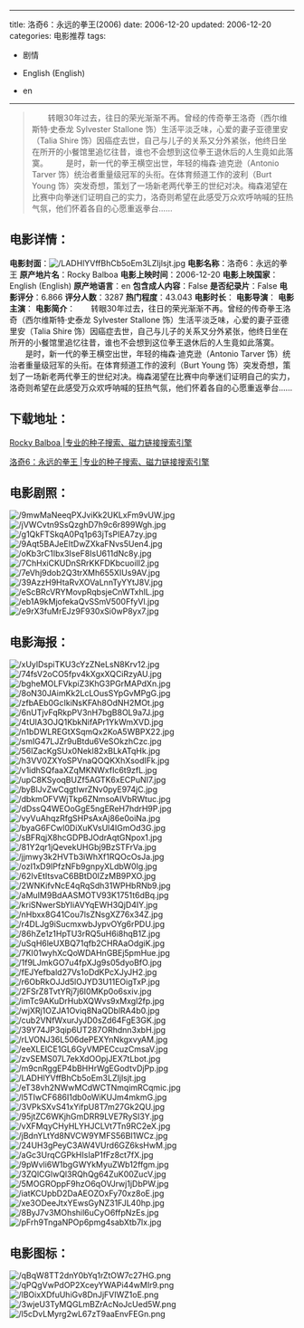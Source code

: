 
---
title: 洛奇6：永远的拳王(2006)
date: 2006-12-20
updated: 2006-12-20
categories: 电影推荐
tags:
- 剧情

- English (English)
- en
---


> 　　转眼30年过去，往日的荣光渐渐不再。曾经的传奇拳王洛奇（西尔维斯特·史泰龙 Sylvester Stallone 饰）生活平淡乏味，心爱的妻子亚德里安（Talia Shire 饰）因癌症去世，自己与儿子的关系又分外紧张，他终日坐在所开的小餐馆里追忆往昔，谁也不会想到这位拳王退休后的人生竟如此落寞。 　　是时，新一代的拳王横空出世，年轻的梅森·迪克逊（Antonio Tarver 饰）统治者重量级冠军的头衔。在体育频道工作的波利（Burt Young 饰）突发奇想，策划了一场新老两代拳王的世纪对决。梅森渴望在比赛中向拳迷们证明自己的实力，洛奇则希望在此感受万众欢呼呐喊的狂热气氛，他们怀着各自的心愿重返拳台……

## **电影详情**：

**电影封面**：<img src="https://image.tmdb.org/t/p/w200/LADHlYVffBhCb5oEm3LZIjlsjt.jpg" alt="/LADHlYVffBhCb5oEm3LZIjlsjt.jpg" title="/LADHlYVffBhCb5oEm3LZIjlsjt.jpg">
**电影名称**：洛奇6：永远的拳王
**原产地片名**：Rocky Balboa
**电影上映时间**：2006-12-20
**电影上映国家**：English (English)
**原产地语言**：en
**包含成人内容**：False
**是否纪录片**：False
**电影评分**：6.866
**评分人数**：3287
**热门程度**：43.043
**电影时长**：
**电影导演**：
**电影主演**：
**电影简介**：　　转眼30年过去，往日的荣光渐渐不再。曾经的传奇拳王洛奇（西尔维斯特·史泰龙 Sylvester Stallone 饰）生活平淡乏味，心爱的妻子亚德里安（Talia Shire 饰）因癌症去世，自己与儿子的关系又分外紧张，他终日坐在所开的小餐馆里追忆往昔，谁也不会想到这位拳王退休后的人生竟如此落寞。 　　是时，新一代的拳王横空出世，年轻的梅森·迪克逊（Antonio Tarver 饰）统治者重量级冠军的头衔。在体育频道工作的波利（Burt Young 饰）突发奇想，策划了一场新老两代拳王的世纪对决。梅森渴望在比赛中向拳迷们证明自己的实力，洛奇则希望在此感受万众欢呼呐喊的狂热气氛，他们怀着各自的心愿重返拳台……

## **下载地址**：
[Rocky Balboa |专业的种子搜索、磁力链接搜索引擎](https://movie.amd794.com:2083/?search=Rocky%20Balboa&ordering=&mode=match_phrase&page_size=10&page=1)

[洛奇6：永远的拳王 |专业的种子搜索、磁力链接搜索引擎](https://movie.amd794.com:2083/?search=%E6%B4%9B%E5%A5%876%EF%BC%9A%E6%B0%B8%E8%BF%9C%E7%9A%84%E6%8B%B3%E7%8E%8B&ordering=&mode=match_phrase&page_size=10&page=1)
 

## **电影剧照**：
<img src="https://image.tmdb.org/t/p/original/9mwMaNeeqPXJviKk2UKLxFm9vUW.jpg" alt="/9mwMaNeeqPXJviKk2UKLxFm9vUW.jpg" title="/9mwMaNeeqPXJviKk2UKLxFm9vUW.jpg"><img src="https://image.tmdb.org/t/p/original/jVWCvtn9SsQzghD7h9c6r899Wgh.jpg" alt="/jVWCvtn9SsQzghD7h9c6r899Wgh.jpg" title="/jVWCvtn9SsQzghD7h9c6r899Wgh.jpg"><img src="https://image.tmdb.org/t/p/original/g1QkFTSkqA0Pq1p63jTsPIEA7zy.jpg" alt="/g1QkFTSkqA0Pq1p63jTsPIEA7zy.jpg" title="/g1QkFTSkqA0Pq1p63jTsPIEA7zy.jpg"><img src="https://image.tmdb.org/t/p/original/9Aqt5BAJeEItDwZXkaFNvs5Uen4.jpg" alt="/9Aqt5BAJeEItDwZXkaFNvs5Uen4.jpg" title="/9Aqt5BAJeEItDwZXkaFNvs5Uen4.jpg"><img src="https://image.tmdb.org/t/p/original/oKb3rC1Ibx3IseF8IsU611dNc8y.jpg" alt="/oKb3rC1Ibx3IseF8IsU611dNc8y.jpg" title="/oKb3rC1Ibx3IseF8IsU611dNc8y.jpg"><img src="https://image.tmdb.org/t/p/original/7ChHxiCKUDnSRrKKFDKbcuoilI2.jpg" alt="/7ChHxiCKUDnSRrKKFDKbcuoilI2.jpg" title="/7ChHxiCKUDnSRrKKFDKbcuoilI2.jpg"><img src="https://image.tmdb.org/t/p/original/7eVhj9dob2Q3trXMh655XIUs9AV.jpg" alt="/7eVhj9dob2Q3trXMh655XIUs9AV.jpg" title="/7eVhj9dob2Q3trXMh655XIUs9AV.jpg"><img src="https://image.tmdb.org/t/p/original/39AzzH9HtaRvXOVaLnnTyYYtJ8V.jpg" alt="/39AzzH9HtaRvXOVaLnnTyYYtJ8V.jpg" title="/39AzzH9HtaRvXOVaLnnTyYYtJ8V.jpg"><img src="https://image.tmdb.org/t/p/original/eScBRcVRYMovpRqbsjeCnWTxhlL.jpg" alt="/eScBRcVRYMovpRqbsjeCnWTxhlL.jpg" title="/eScBRcVRYMovpRqbsjeCnWTxhlL.jpg"><img src="https://image.tmdb.org/t/p/original/eb1A9kMjofekaQvSSmV500FfyVl.jpg" alt="/eb1A9kMjofekaQvSSmV500FfyVl.jpg" title="/eb1A9kMjofekaQvSSmV500FfyVl.jpg"><img src="https://image.tmdb.org/t/p/original/e9rX3fuMrEJz9F930xSi0wP8yx7.jpg" alt="/e9rX3fuMrEJz9F930xSi0wP8yx7.jpg" title="/e9rX3fuMrEJz9F930xSi0wP8yx7.jpg">

## **电影海报**：
<img src="https://image.tmdb.org/t/p/original/xUylDspiTKU3cYzZNeLsN8Krv12.jpg" alt="/xUylDspiTKU3cYzZNeLsN8Krv12.jpg" title="/xUylDspiTKU3cYzZNeLsN8Krv12.jpg"><img src="https://image.tmdb.org/t/p/original/74fsV2oCO5fpv4kXgxXQCiRzyAU.jpg" alt="/74fsV2oCO5fpv4kXgxXQCiRzyAU.jpg" title="/74fsV2oCO5fpv4kXgxXQCiRzyAU.jpg"><img src="https://image.tmdb.org/t/p/original/bgheMOLFVkpiZ3KhG3PGrMAPdXn.jpg" alt="/bgheMOLFVkpiZ3KhG3PGrMAPdXn.jpg" title="/bgheMOLFVkpiZ3KhG3PGrMAPdXn.jpg"><img src="https://image.tmdb.org/t/p/original/8oN30JAimKk2LcLOusSYpGvMPgG.jpg" alt="/8oN30JAimKk2LcLOusSYpGvMPgG.jpg" title="/8oN30JAimKk2LcLOusSYpGvMPgG.jpg"><img src="https://image.tmdb.org/t/p/original/zfbAEb0GcIkiNsKFAh8OdNH2MOt.jpg" alt="/zfbAEb0GcIkiNsKFAh8OdNH2MOt.jpg" title="/zfbAEb0GcIkiNsKFAh8OdNH2MOt.jpg"><img src="https://image.tmdb.org/t/p/original/6nUTjvFqRkpPV3nH7bgB8OL9a7J.jpg" alt="/6nUTjvFqRkpPV3nH7bgB8OL9a7J.jpg" title="/6nUTjvFqRkpPV3nH7bgB8OL9a7J.jpg"><img src="https://image.tmdb.org/t/p/original/4tUlA3OJQ1KbkNifAPr1YkWmXVD.jpg" alt="/4tUlA3OJQ1KbkNifAPr1YkWmXVD.jpg" title="/4tUlA3OJQ1KbkNifAPr1YkWmXVD.jpg"><img src="https://image.tmdb.org/t/p/original/n1bDWLREGtXSqmQx2KoA5WBPX22.jpg" alt="/n1bDWLREGtXSqmQx2KoA5WBPX22.jpg" title="/n1bDWLREGtXSqmQx2KoA5WBPX22.jpg"><img src="https://image.tmdb.org/t/p/original/smIG47LJZr9uBtdu6VeSOkzhCzc.jpg" alt="/smIG47LJZr9uBtdu6VeSOkzhCzc.jpg" title="/smIG47LJZr9uBtdu6VeSOkzhCzc.jpg"><img src="https://image.tmdb.org/t/p/original/56lZacKgSUx0Nekl82xBLkATqHk.jpg" alt="/56lZacKgSUx0Nekl82xBLkATqHk.jpg" title="/56lZacKgSUx0Nekl82xBLkATqHk.jpg"><img src="https://image.tmdb.org/t/p/original/h3VV0ZXYoSPVnaQOQKXhXsodIFk.jpg" alt="/h3VV0ZXYoSPVnaQOQKXhXsodIFk.jpg" title="/h3VV0ZXYoSPVnaQOQKXhXsodIFk.jpg"><img src="https://image.tmdb.org/t/p/original/v1idhSQfaaXZqMKNWxfIc6t9zfL.jpg" alt="/v1idhSQfaaXZqMKNWxfIc6t9zfL.jpg" title="/v1idhSQfaaXZqMKNWxfIc6t9zfL.jpg"><img src="https://image.tmdb.org/t/p/original/upC8KSyoqBUZf5AGTK6xECPuNI7.jpg" alt="/upC8KSyoqBUZf5AGTK6xECPuNI7.jpg" title="/upC8KSyoqBUZf5AGTK6xECPuNI7.jpg"><img src="https://image.tmdb.org/t/p/original/byBlJvZwCqgtIwrZNv0pyE974jC.jpg" alt="/byBlJvZwCqgtIwrZNv0pyE974jC.jpg" title="/byBlJvZwCqgtIwrZNv0pyE974jC.jpg"><img src="https://image.tmdb.org/t/p/original/dbkmOFVWjTkp6ZNmsoAIVbRWtuc.jpg" alt="/dbkmOFVWjTkp6ZNmsoAIVbRWtuc.jpg" title="/dbkmOFVWjTkp6ZNmsoAIVbRWtuc.jpg"><img src="https://image.tmdb.org/t/p/original/dDssQ4WEOoGgE5ngEReH7hdrH9P.jpg" alt="/dDssQ4WEOoGgE5ngEReH7hdrH9P.jpg" title="/dDssQ4WEOoGgE5ngEReH7hdrH9P.jpg"><img src="https://image.tmdb.org/t/p/original/vyVuAhqzRfgSHPsAxAj86e0oiNa.jpg" alt="/vyVuAhqzRfgSHPsAxAj86e0oiNa.jpg" title="/vyVuAhqzRfgSHPsAxAj86e0oiNa.jpg"><img src="https://image.tmdb.org/t/p/original/byaG6FCwl0DiXuKVsUl4IGmOd3G.jpg" alt="/byaG6FCwl0DiXuKVsUl4IGmOd3G.jpg" title="/byaG6FCwl0DiXuKVsUl4IGmOd3G.jpg"><img src="https://image.tmdb.org/t/p/original/sBFRqjX8hcGDPBJOdrAqtGNpox1.jpg" alt="/sBFRqjX8hcGDPBJOdrAqtGNpox1.jpg" title="/sBFRqjX8hcGDPBJOdrAqtGNpox1.jpg"><img src="https://image.tmdb.org/t/p/original/81Y2qr1jQevekUHGbj9BzSTFrVa.jpg" alt="/81Y2qr1jQevekUHGbj9BzSTFrVa.jpg" title="/81Y2qr1jQevekUHGbj9BzSTFrVa.jpg"><img src="https://image.tmdb.org/t/p/original/jjmwy3k2HVTb3iWhXf1RQOcOsJa.jpg" alt="/jjmwy3k2HVTb3iWhXf1RQOcOsJa.jpg" title="/jjmwy3k2HVTb3iWhXf1RQOcOsJa.jpg"><img src="https://image.tmdb.org/t/p/original/ozI1xD9IPfzNFb9gnpyXLdbW0Ig.jpg" alt="/ozI1xD9IPfzNFb9gnpyXLdbW0Ig.jpg" title="/ozI1xD9IPfzNFb9gnpyXLdbW0Ig.jpg"><img src="https://image.tmdb.org/t/p/original/62IvEtItsvaC6BBtD0IZzMB9PXO.jpg" alt="/62IvEtItsvaC6BBtD0IZzMB9PXO.jpg" title="/62IvEtItsvaC6BBtD0IZzMB9PXO.jpg"><img src="https://image.tmdb.org/t/p/original/2WNKifvNcE4qRqSdh31WPHbRNb9.jpg" alt="/2WNKifvNcE4qRqSdh31WPHbRNb9.jpg" title="/2WNKifvNcE4qRqSdh31WPHbRNb9.jpg"><img src="https://image.tmdb.org/t/p/original/aMuIM9BdAASMOTV93K1751t6dBq.jpg" alt="/aMuIM9BdAASMOTV93K1751t6dBq.jpg" title="/aMuIM9BdAASMOTV93K1751t6dBq.jpg"><img src="https://image.tmdb.org/t/p/original/kriSNwerSbYIiAVYqEWH3QjD4IY.jpg" alt="/kriSNwerSbYIiAVYqEWH3QjD4IY.jpg" title="/kriSNwerSbYIiAVYqEWH3QjD4IY.jpg"><img src="https://image.tmdb.org/t/p/original/nHbxx8G41Cou7lsZNsgXZ76x34Z.jpg" alt="/nHbxx8G41Cou7lsZNsgXZ76x34Z.jpg" title="/nHbxx8G41Cou7lsZNsgXZ76x34Z.jpg"><img src="https://image.tmdb.org/t/p/original/r4DLJg9iSucmxwbJypvOYg6rPDU.jpg" alt="/r4DLJg9iSucmxwbJypvOYg6rPDU.jpg" title="/r4DLJg9iSucmxwbJypvOYg6rPDU.jpg"><img src="https://image.tmdb.org/t/p/original/86hZe1z1HpTU3rRQ5uH6i8hqB1Z.jpg" alt="/86hZe1z1HpTU3rRQ5uH6i8hqB1Z.jpg" title="/86hZe1z1HpTU3rRQ5uH6i8hqB1Z.jpg"><img src="https://image.tmdb.org/t/p/original/uSqH6leUXBQ71qfb2CHRAaOdgiK.jpg" alt="/uSqH6leUXBQ71qfb2CHRAaOdgiK.jpg" title="/uSqH6leUXBQ71qfb2CHRAaOdgiK.jpg"><img src="https://image.tmdb.org/t/p/original/7KI01wyhXcQoWDAHnGBEj5pmHue.jpg" alt="/7KI01wyhXcQoWDAHnGBEj5pmHue.jpg" title="/7KI01wyhXcQoWDAHnGBEj5pmHue.jpg"><img src="https://image.tmdb.org/t/p/original/1f9LJmkGO7u4fpXJg9s05dyoBfO.jpg" alt="/1f9LJmkGO7u4fpXJg9s05dyoBfO.jpg" title="/1f9LJmkGO7u4fpXJg9s05dyoBfO.jpg"><img src="https://image.tmdb.org/t/p/original/fEJYefbald27Vs1oDdKPcXJyJH2.jpg" alt="/fEJYefbald27Vs1oDdKPcXJyJH2.jpg" title="/fEJYefbald27Vs1oDdKPcXJyJH2.jpg"><img src="https://image.tmdb.org/t/p/original/r6ObRkOJJd5lOJYD3U11EOigTxP.jpg" alt="/r6ObRkOJJd5lOJYD3U11EOigTxP.jpg" title="/r6ObRkOJJd5lOJYD3U11EOigTxP.jpg"><img src="https://image.tmdb.org/t/p/original/2FSrZ8TvtYRj7j6I0MKp0o6sxiv.jpg" alt="/2FSrZ8TvtYRj7j6I0MKp0o6sxiv.jpg" title="/2FSrZ8TvtYRj7j6I0MKp0o6sxiv.jpg"><img src="https://image.tmdb.org/t/p/original/imTc9AKuDrHubXQWvs9xMxgl2fp.jpg" alt="/imTc9AKuDrHubXQWvs9xMxgl2fp.jpg" title="/imTc9AKuDrHubXQWvs9xMxgl2fp.jpg"><img src="https://image.tmdb.org/t/p/original/wjXRj1OZJA1Oviq8NaQDblRA4b0.jpg" alt="/wjXRj1OZJA1Oviq8NaQDblRA4b0.jpg" title="/wjXRj1OZJA1Oviq8NaQDblRA4b0.jpg"><img src="https://image.tmdb.org/t/p/original/cub2VNfWxurJyJD0sZd64FgE3GK.jpg" alt="/cub2VNfWxurJyJD0sZd64FgE3GK.jpg" title="/cub2VNfWxurJyJD0sZd64FgE3GK.jpg"><img src="https://image.tmdb.org/t/p/original/39Y74JP3qip6UT287ORhdnn3xbH.jpg" alt="/39Y74JP3qip6UT287ORhdnn3xbH.jpg" title="/39Y74JP3qip6UT287ORhdnn3xbH.jpg"><img src="https://image.tmdb.org/t/p/original/rLVONJ36L506dePEXYnNkgxvyAM.jpg" alt="/rLVONJ36L506dePEXYnNkgxvyAM.jpg" title="/rLVONJ36L506dePEXYnNkgxvyAM.jpg"><img src="https://image.tmdb.org/t/p/original/eeXLEICE1GL6GyVMPECcuzCmsaV.jpg" alt="/eeXLEICE1GL6GyVMPECcuzCmsaV.jpg" title="/eeXLEICE1GL6GyVMPECcuzCmsaV.jpg"><img src="https://image.tmdb.org/t/p/original/zvSEMS07L7ekXdOOpjJEX7tLbot.jpg" alt="/zvSEMS07L7ekXdOOpjJEX7tLbot.jpg" title="/zvSEMS07L7ekXdOOpjJEX7tLbot.jpg"><img src="https://image.tmdb.org/t/p/original/m9cnRggEP4bBHHrWgEGodtvDjPp.jpg" alt="/m9cnRggEP4bBHHrWgEGodtvDjPp.jpg" title="/m9cnRggEP4bBHHrWgEGodtvDjPp.jpg"><img src="https://image.tmdb.org/t/p/original/LADHlYVffBhCb5oEm3LZIjlsjt.jpg" alt="/LADHlYVffBhCb5oEm3LZIjlsjt.jpg" title="/LADHlYVffBhCb5oEm3LZIjlsjt.jpg"><img src="https://image.tmdb.org/t/p/original/eT38vh2NWwMCdWCTNmqimRCqmic.jpg" alt="/eT38vh2NWwMCdWCTNmqimRCqmic.jpg" title="/eT38vh2NWwMCdWCTNmqimRCqmic.jpg"><img src="https://image.tmdb.org/t/p/original/l5TIwCF686I1db0oWiKUJm4mkmG.jpg" alt="/l5TIwCF686I1db0oWiKUJm4mkmG.jpg" title="/l5TIwCF686I1db0oWiKUJm4mkmG.jpg"><img src="https://image.tmdb.org/t/p/original/3VPkSXvS41xYifpU8T7m27Gk2QU.jpg" alt="/3VPkSXvS41xYifpU8T7m27Gk2QU.jpg" title="/3VPkSXvS41xYifpU8T7m27Gk2QU.jpg"><img src="https://image.tmdb.org/t/p/original/95jtZC6WKjhGmDRR9LVE7RySI3Y.jpg" alt="/95jtZC6WKjhGmDRR9LVE7RySI3Y.jpg" title="/95jtZC6WKjhGmDRR9LVE7RySI3Y.jpg"><img src="https://image.tmdb.org/t/p/original/vXFMqyCHyHLYHJCLVt7Tn9RC2eX.jpg" alt="/vXFMqyCHyHLYHJCLVt7Tn9RC2eX.jpg" title="/vXFMqyCHyHLYHJCLVt7Tn9RC2eX.jpg"><img src="https://image.tmdb.org/t/p/original/jBdnYLtYd8NVCW9YMFS56BI1WCz.jpg" alt="/jBdnYLtYd8NVCW9YMFS56BI1WCz.jpg" title="/jBdnYLtYd8NVCW9YMFS56BI1WCz.jpg"><img src="https://image.tmdb.org/t/p/original/24UH3gPeyC3AW4VUrd6GZ6ksHwM.jpg" alt="/24UH3gPeyC3AW4VUrd6GZ6ksHwM.jpg" title="/24UH3gPeyC3AW4VUrd6GZ6ksHwM.jpg"><img src="https://image.tmdb.org/t/p/original/aGc3UrqCGPkHIsIaP1fFz8ct7fX.jpg" alt="/aGc3UrqCGPkHIsIaP1fFz8ct7fX.jpg" title="/aGc3UrqCGPkHIsIaP1fFz8ct7fX.jpg"><img src="https://image.tmdb.org/t/p/original/9pWvli6W1bgGWYkMyuZWb12ffgm.jpg" alt="/9pWvli6W1bgGWYkMyuZWb12ffgm.jpg" title="/9pWvli6W1bgGWYkMyuZWb12ffgm.jpg"><img src="https://image.tmdb.org/t/p/original/3ZQlCGlwQl3RQhQg64ZuK00ZucV.jpg" alt="/3ZQlCGlwQl3RQhQg64ZuK00ZucV.jpg" title="/3ZQlCGlwQl3RQhQg64ZuK00ZucV.jpg"><img src="https://image.tmdb.org/t/p/original/5MOGROppF9hzO6qOVJrwj1jDbPW.jpg" alt="/5MOGROppF9hzO6qOVJrwj1jDbPW.jpg" title="/5MOGROppF9hzO6qOVJrwj1jDbPW.jpg"><img src="https://image.tmdb.org/t/p/original/iatKCUpbD2DaAEOZOxFy70xz8oE.jpg" alt="/iatKCUpbD2DaAEOZOxFy70xz8oE.jpg" title="/iatKCUpbD2DaAEOZOxFy70xz8oE.jpg"><img src="https://image.tmdb.org/t/p/original/xe3ODeeJtxYEwsGyNZ31FJL40hp.jpg" alt="/xe3ODeeJtxYEwsGyNZ31FJL40hp.jpg" title="/xe3ODeeJtxYEwsGyNZ31FJL40hp.jpg"><img src="https://image.tmdb.org/t/p/original/8ByJ7v3MOhshil6uCyO6ffpNzEs.jpg" alt="/8ByJ7v3MOhshil6uCyO6ffpNzEs.jpg" title="/8ByJ7v3MOhshil6uCyO6ffpNzEs.jpg"><img src="https://image.tmdb.org/t/p/original/pFrh9TngaNPOp6pmg4sabXtb7lx.jpg" alt="/pFrh9TngaNPOp6pmg4sabXtb7lx.jpg" title="/pFrh9TngaNPOp6pmg4sabXtb7lx.jpg">

## **电影图标**：
<img src="https://image.tmdb.org/t/p/original/qBqW8TT2dnY0bYq1rZtOW7c27HG.png" alt="/qBqW8TT2dnY0bYq1rZtOW7c27HG.png" title="/qBqW8TT2dnY0bYq1rZtOW7c27HG.png"><img src="https://image.tmdb.org/t/p/original/qPQgVwPdOP2XceyYWAPi44wMIr9.png" alt="/qPQgVwPdOP2XceyYWAPi44wMIr9.png" title="/qPQgVwPdOP2XceyYWAPi44wMIr9.png"><img src="https://image.tmdb.org/t/p/original/lBOixXDfuUhiGv8DnJjFVIWZ1oE.png" alt="/lBOixXDfuUhiGv8DnJjFVIWZ1oE.png" title="/lBOixXDfuUhiGv8DnJjFVIWZ1oE.png"><img src="https://image.tmdb.org/t/p/original/3wjeU3TyMQGLmBZrAcNoJcUed5W.png" alt="/3wjeU3TyMQGLmBZrAcNoJcUed5W.png" title="/3wjeU3TyMQGLmBZrAcNoJcUed5W.png"><img src="https://image.tmdb.org/t/p/original/l5cDvLMyrg2wL67zT9aaEnvFEGn.png" alt="/l5cDvLMyrg2wL67zT9aaEnvFEGn.png" title="/l5cDvLMyrg2wL67zT9aaEnvFEGn.png">
